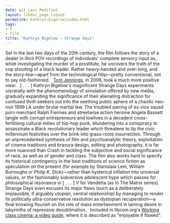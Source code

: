 ```yaml
---
date: git Last Modified
layout: libdoc_page.liquid
permalink: kathryn-bigelow/index.html
tags:
- S
- film
title: "Kathryn Bigelow - Strange Days"
---
```


Set in the last two days of the 20th century, the film  follows the story of a dealer in illicit POV recordings of individuals' complete  sensory input as, while investigating the murder of a prostitute, he uncovers  the truth of the cop shooting of a black leader. Rather heavy-handed and  over-long, and the story-line—apart from the technological fillip—pretty  conventional, not to say old-fashioned.
 
 <a href="http://web.archive.org/web/20140426223840/http:/www.tomjennings.pwp.blueyonder.co.uk/RoseColoured.html"> Tom Jennings</a>, in 2006, took a much more positive view:
 
[ . . . ] Kathryn Bigelow's magnificent Strange Days  experiments viscerally with the phenomenology of simulation offered by new  media, gradually expanding the significance of their alienating distraction for  confused thrill-seekers out into the seething public sphere of a chaotic  neo-noir 1999 LA under brutal martial law. The troubled pairing of ex-vice squad  porn merchant Ralph Fiennes and streetwise action heroine Angela Bassett tangle  with corrupt entrepreneurs and lowlives in a decadent cross-fertilising cultural  milieu of hip-hop punk, blundering into a conspiracy to assassinate a Black  revolutionary leader which threatens to tip the civic millennium festivities  over the brink into grass-roots insurrection. Through an unprecedented synthesis  of film and psychoanalytic theory, exploitation of cinema traditions and bravura  design, editing and photography, it is far more nuanced than Crash in  tackling the subjective and social significance of race, as well as of gender  and class. The film also works hard to specify its historical contingency in the  best traditions of science fiction as speculation on the present (for example by  Stanislaw Lem, William Burroughs or Philip K. Dick)—rather than hysterical  inflation into universal values, or the fashionably subversive adolescent hype  which passes for philosophical resonance in [ . . . ] V for Vendetta (as  in The Matrix series). Strange Days even excuses its major flaws  (such as a deliberately implausible, if arguably utopian, central relationship)  by managing to render its politically ultra-conservative resolution as dystopian  recuperation—a final knowing flourish on the role of mass entertainment in  taming desire in labyrinths of repressive desublimation.
 
Included in libcom.org's <a href="https://libcom.org/library/working-class-cinema-video-guide">Working  class cinema: a video guide</a>, where it is described as "enjoyable if flawed".